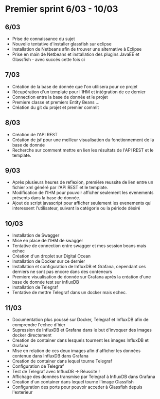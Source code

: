 # Premier sprint 6/03 - 10/03

## 6/03
  * Prise de connaissance du sujet
  * Nouvelle tentative d'installer glassfish sur eclipse
  * Installation de Netbeans afin de trouver une alternative à Eclipse
  * Prise en main de Netbeans et installation des plugins JavaEE et Glassfish - avec succés cette fois ci

## 7/03
  * Création de la base de donnée que l'on utilisera pour ce projet
  * Récupération d'un template pour l'IHM et intégration de ce dernier
  * Connection entre la base de donnée et le projet
  * Premiere classe et premiers Entity Beans ...
  * Création du git du projet et premier commit

## 8/03
  * Création de l'API REST
  * Création de jsf pour une meilleur visualisation du fonctionnement de la base de donnée
  * Recherche sur comment mettre en lien les résultats de l'API REST et le template.

## 9/03
  * Après plusieurs heures de reflexion, première reussite de lien entre un fichier xml généré par l'API REST et le template.
  * Modification de l'IHM pour pouvoir afficher seulement les evenements présents dans la base de donnée.
  * Ajout de script javascript pour afficher seulement les evenements qui interessent l'utilisateur, suivant la catégorie ou la période désiré
  
## 10/03
  * Installation de Swagger
  * Mise en place de l'IHM de swagger
  * Tentative de connection entre swagger et mes session beans mais echec
  * Création d'un droplet sur Digital Ocean
  * Installation de Docker sur ce dernier
  * Installation et configuration de InfluxDB et Grafana, cependant ces derniers ne sont pas encore dans des conteneurs
  * Premiere visualisation de donnée sur Grafana après la création d'une base de donnée test sur influxDB
  * Installation de Telegraf
  * Tentative de mettre Telegraf dans un docker mais echec.

## 11/03
  * Documentation plus poussé sur Docker, Telegraf et InfluxDB afin de comprendre l'echec d'hier
  * Supression de InfluxDB et Grafana dans le but d'invoquer des images docker directement
  * Creation de container dans lesquels tournent les images InfluxDB et Grafana
  * Mise en relation de ces deux images afin d'afficher les données contenue dans InfluxDB dans Grafana
  * Creation de container dans lequel tourne Telegraf
  * Configuration de Telegraf
  * Test de Telegraf avec InfluxDB -> Réussite ! 
  * Affichage des données transmise par Telegraf à InfluxDB dans Grafana
  * Creation d'un container dans lequel tourne l'image Glassfish
  * Configuration des ports pour pouvoir acceder à Glassfish depuis l'exterieur

